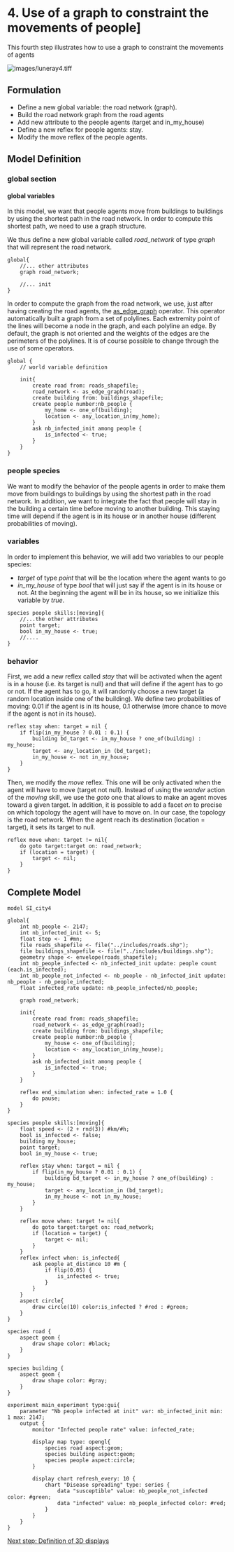 # 4. Use of a graph to constraint the movements of people]
This fourth step illustrates how to use a graph to constraint the movements of agents


![images/luneray4.tiff](resources/images/luneray4.tiff)




## Formulation
  * Define a new global variable: the road network (graph).
  * Build the road network graph from the road agents
  * Add new attribute to the people agents (target and in_my_house)
  * Define a new reflex for people agents: stay.
  * Modify the move reflex of the people agents.

## Model Definition

### global section

#### global variables

In this model, we want that people agents move from buildings to buildings by using the shortest path in the road network. In order to compute this shortest path, we need to use a graph structure.

We thus define a new global variable called _road\_network_ of type _graph_ that will represent the road network.

```
global{
	//... other attributes
	graph road_network;
	
	//... init
}
```

In order to compute the graph from the road network, we use, just after having creating the road agents, the [as_edge_graph](Operators#as_edge_graph) operator. This operator automatically built a graph from a set of polylines. Each extremity point of the lines will become a node in the graph, and each polyline an edge. By default, the graph is not oriented and the weights of the edges are the perimeters of the polylines. It is of course possible to change through the use of some operators.  

```
global {
	// world variable definition

	init{
		create road from: roads_shapefile;
		road_network <- as_edge_graph(road);
		create building from: buildings_shapefile;
		create people number:nb_people {
			my_home <- one_of(building);
			location <- any_location_in(my_home);
		}
		ask nb_infected_init among people {
			is_infected <- true;
		}	
	}
}
```

### people species

We want to modify the behavior of the people agents in order to make them move from buildings to buildings by using the shortest path in the road network. In addition, we want to integrate the fact that people will stay in the building a certain time before moving to another building. This staying time will depend if the agent is in its house or in another house (different probabilities of moving). 

### variables
In order to implement this behavior, we will add two variables to our people species:
   * _target_ of type _point_ that will be the location where the agent wants to go
   * _in\_my\_house_ of type _bool_ that will just say if the agent is in its house or not. At the beginning the agent will be in its house, so we initialize this variable by _true_.

```
species people skills:[moving]{
	//...the other attributes
	point target;
	bool in_my_house <- true;
	//....
}
```

### behavior

First, we add a new reflex called _stay_ that will be activated when the agent is in a house (i.e. its target is null) and that will define if the agent has to go or not. If the agent has to go, it will randomly choose a new target (a random location inside one of the building). We define two probabilities of moving: 0.01 if the agent is in its house, 0.1 otherwise (more chance to move if the agent is not in its house).
```
reflex stay when: target = nil {
	if flip(in_my_house ? 0.01 : 0.1) {
		building bd_target <- in_my_house ? one_of(building) : my_house;
		target <- any_location_in (bd_target);
		in_my_house <- not in_my_house;
	}
}
```

Then, we modify the _move_ reflex. This one will be only activated when the agent will have to move (target not null). Instead of using the _wander_ action of the _moving_ skill, we use the _goto_ one that allows to make an agent moves toward a given target. In addition, it is possible to add a facet _on_ to precise on which topology the agent will have to move on. In our case, the topology is the road network.
When the agent reach its destination (location = target), it sets its target to null.

```
reflex move when: target != nil{
	do goto target:target on: road_network;
	if (location = target) {
		target <- nil;
	} 
}
```
## Complete Model

```
model SI_city4 

global{ 
	int nb_people <- 2147;
	int nb_infected_init <- 5;
	float step <- 1 #mn;
	file roads_shapefile <- file("../includes/roads.shp");
	file buildings_shapefile <- file("../includes/buildings.shp");
	geometry shape <- envelope(roads_shapefile);
	int nb_people_infected <- nb_infected_init update: people count (each.is_infected);
	int nb_people_not_infected <- nb_people - nb_infected_init update: nb_people - nb_people_infected;
	float infected_rate update: nb_people_infected/nb_people;
	
	graph road_network;
	
	init{
		create road from: roads_shapefile;
		road_network <- as_edge_graph(road);
		create building from: buildings_shapefile;
		create people number:nb_people {
			my_house <- one_of(building);
			location <- any_location_in(my_house);
		}
		ask nb_infected_init among people {
			is_infected <- true;
		}
	}
	
	reflex end_simulation when: infected_rate = 1.0 {
		do pause;
	}
}

species people skills:[moving]{		
	float speed <- (2 + rnd(3)) #km/#h;
	bool is_infected <- false;
	building my_house;
	point target;
	bool in_my_house <- true;
	
	reflex stay when: target = nil {
		if flip(in_my_house ? 0.01 : 0.1) {
			building bd_target <- in_my_house ? one_of(building) : my_house;
			target <- any_location_in (bd_target);
			in_my_house <- not in_my_house;
		}
	}
		
	reflex move when: target != nil{
		do goto target:target on: road_network;
		if (location = target) {
			target <- nil;
		} 
	}
	reflex infect when: is_infected{
		ask people at_distance 10 #m {
			if flip(0.05) {
				is_infected <- true;
			}
		}
	}
	aspect circle{
		draw circle(10) color:is_infected ? #red : #green;
	}
}

species road {
	aspect geom {
		draw shape color: #black;
	}
}

species building {
	aspect geom {
		draw shape color: #gray;
	}
}

experiment main_experiment type:gui{
	parameter "Nb people infected at init" var: nb_infected_init min: 1 max: 2147;
	output {
		monitor "Infected people rate" value: infected_rate;
		
		display map type: opengl{
			species road aspect:geom;
			species building aspect:geom;
			species people aspect:circle;			
		}
		
		display chart refresh_every: 10 {
			chart "Disease spreading" type: series {
				data "susceptible" value: nb_people_not_infected color: #green;
				data "infected" value: nb_people_infected color: #red;
			}
		}
	}
}
```

[Next step: Definition of 3D displays](LuneraysFlu_step5)